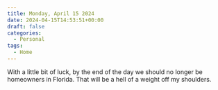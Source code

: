 ```yaml
---
title: Monday, April 15 2024
date: 2024-04-15T14:53:51+00:00
draft: false
categories:
  - Personal
tags:
  - Home
---
```


With a little bit of luck, by the end of the day we should no longer be homeowners in Florida. That will be a hell of a weight off my shoulders.